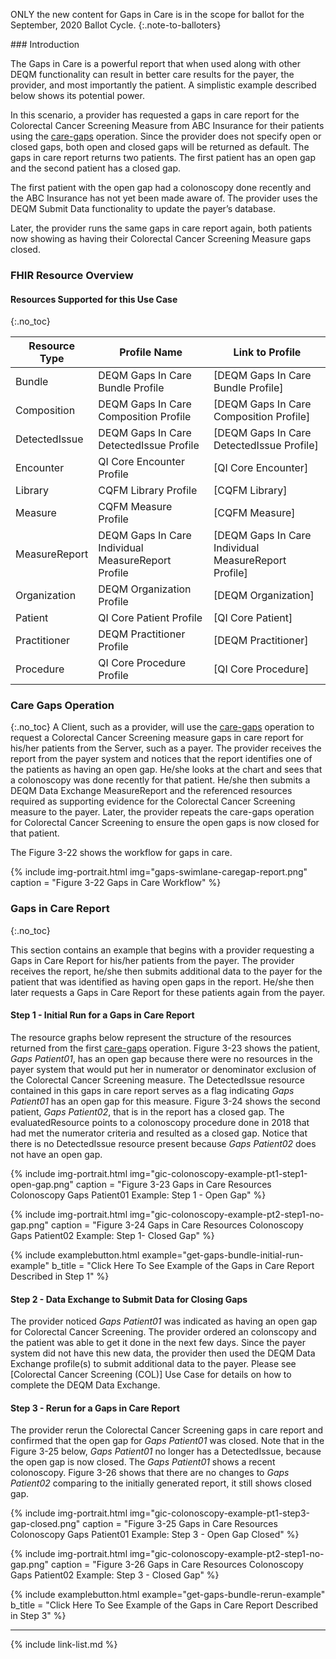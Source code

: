 
ONLY the new content for Gaps in Care is in the scope for ballot for the September, 2020 Ballot Cycle.
{:.note-to-balloters}

<div class="new-content" markdown="1">
###  Introduction

The Gaps in Care is a powerful report that when used along with other DEQM functionality can result in better care results for the payer, the provider, and most importantly the patient. A simplistic example described below shows its potential power.

In this scenario, a provider has requested a gaps in care report for the Colorectal Cancer Screening Measure from ABC Insurance for their patients using the [care-gaps](OperationDefinition-care-gaps.html) operation. Since the provider does not specify open or closed gaps, both open and closed gaps will be returned as default. The gaps in care report returns two patients. The first patient has an open gap and the second patient has a closed gap.

The first patient with the open gap had a colonoscopy done recently and the ABC Insurance has not yet been made aware of. The provider uses the DEQM Submit Data functionality to update the payer’s database.

Later, the provider runs the same gaps in care report again, both patients now showing as having their Colorectal Cancer Screening Measure gaps closed.

### FHIR Resource Overview

#### Resources Supported for this Use Case
{:.no_toc}

|Resource Type|Profile Name|Link to Profile|
|---|---|---|
|Bundle|DEQM Gaps In Care Bundle Profile|[DEQM Gaps In Care Bundle Profile]
|Composition|DEQM Gaps In Care Composition Profile|[DEQM Gaps In Care Composition Profile]
|DetectedIssue|DEQM Gaps In Care DetectedIssue Profile|[DEQM Gaps In Care DetectedIssue Profile]
|Encounter|QI Core Encounter Profile|[QI Core Encounter]|
|Library|CQFM Library Profile|[CQFM Library]|
|Measure|CQFM Measure Profile|[CQFM Measure]|
|MeasureReport|DEQM Gaps In Care Individual MeasureReport Profile|[DEQM Gaps In Care Individual MeasureReport Profile]|
|Organization|DEQM Organization Profile|[DEQM Organization]|
|Patient|QI Core Patient Profile|[QI Core Patient]|
|Practitioner|DEQM Practitioner Profile|[DEQM Practitioner]|
|Procedure|QI Core Procedure Profile|[QI Core Procedure]|

### Care Gaps Operation
{:.no_toc}
A Client, such as a provider, will use the [care-gaps](OperationDefinition-care-gaps.html) operation to request a Colorectal Cancer Screening measure gaps in care report for his/her patients from the Server, such as a payer. The provider receives the report from the payer system and notices that the report identifies one of the patients as having an open gap. He/she looks at the chart and sees that a colonoscopy was done recently for that patient. He/she then submits a DEQM Data Exchange MeasureReport and the referenced resources required as supporting evidence for the Colorectal Cancer Screening measure to the payer. Later, the provider repeats the care-gaps operation for Colorectal Cancer Screening to ensure the open gaps is now closed for that patient.

The Figure 3-22 shows the workflow for gaps in care.

{% include img-portrait.html img="gaps-swimlane-caregap-report.png" caption = "Figure 3-22 Gaps in Care Workflow" %}

### Gaps in Care Report
{:.no_toc}

This section contains an example that begins with a provider requesting a Gaps in Care Report for his/her patients from the payer. The provider receives the report, he/she then submits additional data to the payer for the patient that was identified as having open gaps in the report. He/she then later requests a Gaps in Care Report for these patients again from the payer.

#### Step 1 - Initial Run for a Gaps in Care Report
The resource graphs below represent the structure of the resources returned from the first [care-gaps](OperationDefinition-care-gaps.html) operation. Figure 3-23 shows the patient, *Gaps Patient01*, has an open gap because there were no resources in the payer system that would put her in numerator or denominator exclusion of the Colorectal Cancer Screening measure. The DetectedIssue resource contained in this gaps in care report serves as a flag indicating *Gaps Patient01* has an open gap for this measure. Figure 3-24 shows the second patient, *Gaps Patient02*, that is in the report has a closed gap. The evaluatedResource points to a colonoscopy procedure done in 2018 that had met the numerator criteria and resulted as a closed gap. Notice that there is no DetectedIssue resource present because *Gaps Patient02* does not have an open gap.

{% include img-portrait.html img="gic-colonoscopy-example-pt1-step1-open-gap.png" caption = "Figure 3-23 Gaps in Care Resources Colonoscopy Gaps Patient01 Example: Step 1 - Open Gap" %}

{% include img-portrait.html img="gic-colonoscopy-example-pt2-step1-no-gap.png" caption = "Figure 3-24 Gaps in Care Resources Colonoscopy Gaps Patient02 Example: Step 1- Closed Gap" %}

{% include examplebutton.html example="get-gaps-bundle-initial-run-example" b_title = "Click Here To See Example of the Gaps in Care Report Described in Step 1" %}

#### Step 2 - Data Exchange to Submit Data for Closing Gaps

The provider noticed *Gaps Patient01* was indicated as having an open gap for Colorectal Cancer Screening. The provider ordered an colonscopy and the patient was able to get it done in the next few days. Since the payer system did not have this new data, the provider then used the DEQM Data Exchange profile(s) to submit additional data to the payer. Please see [Colorectal Cancer Screening (COL)] Use Case for details on how to complete the DEQM Data Exchange.

#### Step 3 - Rerun for a Gaps in Care Report

The provider rerun the Colorectal Cancer Screening gaps in care report and confirmed that the open gap for *Gaps Patient01* was closed. Note that in the Figure 3-25 below, *Gaps Patient01* no longer has a DetectedIssue, because the open gap is now closed. The *Gaps Patient01* shows a recent colonoscopy. Figure 3-26 shows that there are no changes to *Gaps Patient02* comparing to the initially generated report, it still shows closed gap.

{% include img-portrait.html img="gic-colonoscopy-example-pt1-step3-gap-closed.png" caption = "Figure 3-25 Gaps in Care Resources Colonoscopy Gaps Patient01 Example: Step 3 - Open Gap Closed" %}

{% include img-portrait.html img="gic-colonoscopy-example-pt2-step1-no-gap.png" caption = "Figure 3-26 Gaps in Care Resources Colonoscopy Gaps Patient02 Example: Step 3 - Closed Gap" %}

{% include examplebutton.html example="get-gaps-bundle-rerun-example" b_title = "Click Here To See Example of the Gaps in Care Report Described in Step 3" %}

---
</div>
{% include link-list.md %}
